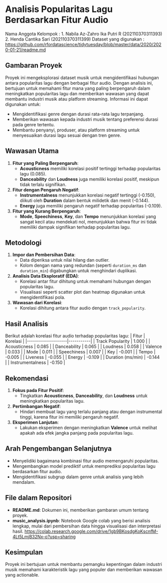 # Analisis Popularitas Lagu Berdasarkan Fitur Audio
Nama Anggota Kelompok : 1. Nabila Az-Zahro Ika Putri R (202110370311393)
                        2. Henda Cantika Sari          (202110370311399)
Dataset yang digunakan : https://github.com/rfordatascience/tidytuesday/blob/master/data/2020/2020-01-21/readme.md
## Gambaran Proyek
Proyek ini mengeksplorasi dataset musik untuk mengidentifikasi hubungan antara popularitas lagu dengan berbagai fitur audio. Dengan analisis ini, bertujuan untuk memahami fitur mana yang paling berpengaruh dalam meningkatkan popularitas lagu dan memberikan wawasan yang dapat membantu industri musik atau platform streaming.
 Informasi ini dapat digunakan untuk:
- Mengidentifikasi genre dengan durasi rata-rata lagu terpanjang.
- Memberikan wawasan kepada industri musik tentang preferensi durasi pada genre tertentu.
- Membantu penyanyi, produser, atau platform streaming untuk menyesuaikan durasi lagu sesuai dengan tren genre.

## Wawasan Utama
1. **Fitur yang Paling Berpengaruh**:
   - **Acousticness** memiliki korelasi positif tertinggi terhadap popularitas lagu (0.085).
   - **Danceability** dan **Loudness** juga memiliki korelasi positif, meskipun tidak terlalu signifikan.
2. **Fitur dengan Pengaruh Negatif**:
   - **Instrumentalness** menunjukkan korelasi negatif tertinggi (-0.150), diikuti oleh **Duration** dalam bentuk milidetik dan menit (-0.144).
   - **Energy** juga memiliki pengaruh negatif terhadap popularitas (-0.109).
3. **Fitur yang Kurang Berpengaruh**:
   - **Mode**, **Speechiness**, **Key**, dan **Tempo** menunjukkan korelasi yang sangat kecil atau mendekati nol, menunjukkan bahwa fitur ini tidak memiliki dampak signifikan terhadap popularitas lagu.

## Metodologi
1. **Impor dan Pembersihan Data**:
   - Data diperiksa untuk nilai hilang dan outlier.
   - Kolom dengan nama yang redundan (seperti `duration_ms` dan `duration_min`) digabungkan untuk menghindari duplikasi.
2. **Analisis Data Eksploratif (EDA)**:
   - Korelasi antar fitur dihitung untuk memahami hubungan dengan popularitas lagu.
   - Visualisasi seperti scatter plot dan heatmap digunakan untuk mengidentifikasi pola.
3. **Wawasan dari Korelasi**:
   - Korelasi dihitung antara fitur audio dengan `track_popularity`.

## Hasil Analisis
Berikut adalah korelasi fitur audio terhadap popularitas lagu:
| Fitur             | Korelasi  |
|--------------------|-----------|
| Track Popularity   | 1.000     |
| Acousticness       | 0.085     |
| Danceability       | 0.065     |
| Loudness           | 0.058     |
| Valence            | 0.033     |
| Mode               | 0.011     |
| Speechiness        | 0.007     |
| Key                | -0.001    |
| Tempo              | -0.005    |
| Liveness           | -0.055    |
| Energy             | -0.109    |
| Duration (ms/min)  | -0.144    |
| Instrumentalness   | -0.150    |

## Rekomendasi
1. **Fokus pada Fitur Positif**:
   - Tingkatkan **Acousticness**, **Danceability**, dan **Loudness** untuk meningkatkan popularitas lagu.
2. **Pertimbangan Negatif**:
   - Hindari membuat lagu yang terlalu panjang atau dengan instrumental tinggi, karena fitur ini memiliki pengaruh negatif.
3. **Eksperimen Lanjutan**:
   - Lakukan eksperimen dengan meningkatkan **Valence** untuk melihat apakah ada efek jangka panjang pada popularitas lagu.

## Arah Pengembangan Selanjutnya
- Menyelidiki bagaimana kombinasi fitur audio memengaruhi popularitas.
- Mengembangkan model prediktif untuk memprediksi popularitas lagu berdasarkan fitur audio.
- Mengidentifikasi subgrup dalam genre untuk analisis yang lebih mendalam.

## File dalam Repositori
- **README.md**: Dokumen ini, memberikan gambaran umum tentang proyek.
- **music_analysis.ipynb**: Notebook Google colab yang berisi analisis lengkap, mulai dari pembersihan data hingga visualisasi dan interpretasi hasil.
https://colab.research.google.com/drive/1gb9BKosdgKoKscnfM-4Lt5LmjB32Nx-o?usp=sharing
## Kesimpulan
Proyek ini bertujuan untuk membantu pemangku kepentingan dalam industri musik memahami karakteristik lagu yang populer dan memberikan wawasan yang actionable.
